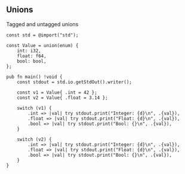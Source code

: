 <!-- METADATA
{
  "title": "Zig Unions",
  "tags": [
    "zig",
    "unions",
    "data-structures"
  ],
  "language": "zig"
}
-->

## Unions
Tagged and untagged unions
```zig
const std = @import("std");

const Value = union(enum) {
    int: i32,
    float: f64,
    bool: bool,
};

pub fn main() !void {
    const stdout = std.io.getStdOut().writer();

    const v1 = Value{ .int = 42 };
    const v2 = Value{ .float = 3.14 };

    switch (v1) {
        .int => |val| try stdout.print("Integer: {d}\n", .{val}),
        .float => |val| try stdout.print("Float: {d}\n", .{val}),
        .bool => |val| try stdout.print("Bool: {}\n", .{val}),
    }

    switch (v2) {
        .int => |val| try stdout.print("Integer: {d}\n", .{val}),
        .float => |val| try stdout.print("Float: {d}\n", .{val}),
        .bool => |val| try stdout.print("Bool: {}\n", .{val}),
    }
}
```
